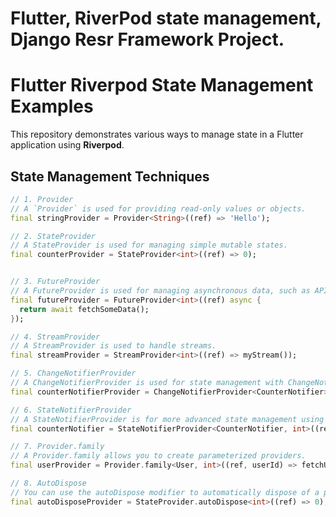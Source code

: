 # Flutter, RiverPod state management, Django Resr Framework Project.

# Flutter Riverpod State Management Examples

This repository demonstrates various ways to manage state in a Flutter application using **Riverpod**.

## State Management Techniques

```dart
// 1. Provider
// A `Provider` is used for providing read-only values or objects.
final stringProvider = Provider<String>((ref) => 'Hello');

// 2. StateProvider
// A StateProvider is used for managing simple mutable states.
final counterProvider = StateProvider<int>((ref) => 0);


// 3. FutureProvider
// A FutureProvider is used for managing asynchronous data, such as API calls.
final futureProvider = FutureProvider<int>((ref) async {
  return await fetchSomeData();
});

// 4. StreamProvider
// A StreamProvider is used to handle streams.
final streamProvider = StreamProvider<int>((ref) => myStream());

// 5. ChangeNotifierProvider
// A ChangeNotifierProvider is used for state management with ChangeNotifier.
final counterNotifierProvider = ChangeNotifierProvider<CounterNotifier>((ref) => CounterNotifier());

// 6. StateNotifierProvider
// A StateNotifierProvider is for more advanced state management using StateNotifier.
final counterNotifier = StateNotifierProvider<CounterNotifier, int>((ref) => CounterNotifier());

// 7. Provider.family
// A Provider.family allows you to create parameterized providers.
final userProvider = Provider.family<User, int>((ref, userId) => fetchUser(userId));

// 8. AutoDispose
// You can use the autoDispose modifier to automatically dispose of a provider when it's no longer needed.
final autoDisposeProvider = StateProvider.autoDispose<int>((ref) => 0);

